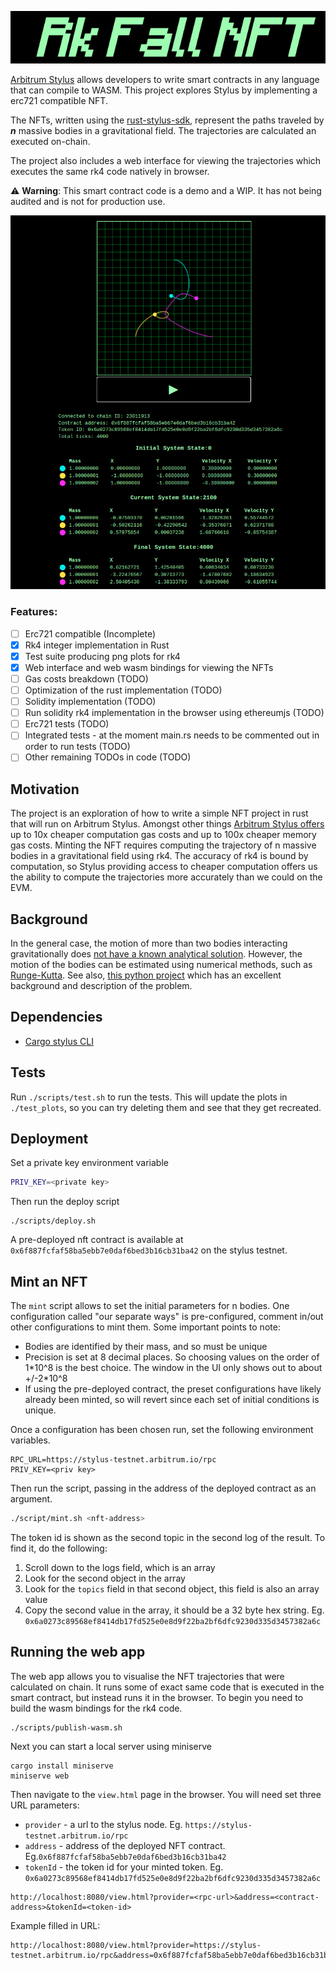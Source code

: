 <p align="center">
  <img src="./docs/rk-fall-title.png" alt="Rk Fall NFT title" />
</p>

[Arbitrum Stylus](https://docs.arbitrum.io/stylus/stylus-gentle-introduction) allows developers to write smart contracts in any language that can compile to WASM. This project explores Stylus by implementing a erc721 compatible NFT.

The NFTs, written using the [rust-stylus-sdk](https://github.com/OffchainLabs/stylus-sdk-rs), represent the paths traveled by ***n*** massive bodies in a gravitational field. The trajectories are calculated an executed on-chain.

The project also includes a web interface for viewing the trajectories which executes the same rk4 code natively in browser.

:warning: **Warning**: This smart contract code is a demo and a WIP. It has not being audited and is not for production use.

<p align="center">
  <img src="./docs/full-web-page.png" alt="An image of the rk fall interface showing bodies in motion" />
</p>

### Features:
- [ ] Erc721 compatible (Incomplete)
- [x] Rk4 integer implementation in Rust
- [x] Test suite producing png plots for rk4
- [x] Web interface and web wasm bindings for viewing the NFTs
- [ ] Gas costs breakdown (TODO)
- [ ] Optimization of the rust implementation (TODO)
- [ ] Solidity implementation (TODO)
- [ ] Run solidity rk4 implementation in the browser using ethereumjs (TODO)
- [ ] Erc721 tests (TODO)
- [ ] Integrated tests - at the moment main.rs needs to be commented out in order to run tests (TODO)
- [ ] Other remaining TODOs in code (TODO)

## Motivation
The project is an exploration of how to write a simple NFT project in rust that will run on Arbitrum Stylus. Amongst other things [Arbitrum Stylus offers](https://docs.arbitrum.io/stylus/stylus-gentle-introduction) up to 10x cheaper computation gas costs and up to 100x cheaper memory gas costs. Minting the NFT requires computing the trajectory of n massive bodies in a gravitational field using rk4. The accuracy of rk4 is bound by computation, so Stylus providing access to cheaper computation offers us the ability to compute the trajectories more accurately than we could on the EVM.

## Background
In the general case, the motion of more than two bodies interacting gravitationally does [not have a known analytical solution](https://en.wikipedia.org/wiki/N-body_problem). However, the motion of the bodies can be estimated using numerical methods, such as [Runge-Kutta](https://en.wikipedia.org/wiki/Runge%E2%80%93Kutta_methods).
See also, [this python project](https://github.com/kirklong/ThreeBodyBot) which has an excellent background and description of the problem.

## Dependencies
* [Cargo stylus CLI](https://github.com/OffchainLabs/cargo-stylus)

## Tests
Run `./scripts/test.sh` to run the tests. This will update the plots in `./test_plots`, so you can try deleting them and see that they get recreated.

## Deployment
Set a private key environment variable
```sh
PRIV_KEY=<private key>
```
Then run the deploy script
```
./scripts/deploy.sh
```
A pre-deployed nft contract is available at `0x6f887fcfaf58ba5ebb7e0daf6bed3b16cb31ba42` on the stylus testnet.

## Mint an NFT
The `mint` script allows to set the initial parameters for n bodies. One configuration called "our separate ways" is pre-configured, comment in/out other configurations to mint them.
Some important points to note:
* Bodies are identified by their mass, and so must be unique
* Precision is set at 8 decimal places. So choosing values on the order of 1\*10^8 is the best choice. The window in the UI only shows out to about +/-2\*10^8 
* If using the pre-deployed contract, the preset configurations have likely already been minted, so will revert since each set of initial conditions is unique.

Once a configuration has been chosen run, set the following environment variables.
```
RPC_URL=https://stylus-testnet.arbitrum.io/rpc
PRIV_KEY=<priv key>
```
Then run the script, passing in the address of the deployed contract as an argument.
```sh
./script/mint.sh <nft-address>
```
The token id is shown as the second topic in the second log of the result.
To find it, do the following:
1. Scroll down to the logs field, which is an array
2. Look for the second object in the array
3. Look for the `topics` field in that second object, this field is also an array value
4. Copy the second value in the array, it should be a 32 byte hex string. Eg. `0x6a0273c89568ef8414db17fd525e0e8d9f22ba2bf6dfc9230d335d3457382a6c`


## Running the web app
The web app allows you to visualise the NFT trajectories that were calculated on chain. It runs some of exact same code that is executed in the smart contract, but instead runs it in the browser. To begin you need to build the wasm bindings for the rk4 code.
```
./scripts/publish-wasm.sh
```

Next you can start a local server using miniserve
```
cargo install miniserve
miniserve web
```

Then navigate to the `view.html` page in the browser. You will need set three URL parameters:
* `provider` - a url to the stylus node. Eg. `https://stylus-testnet.arbitrum.io/rpc`
* `address` - address of the deployed NFT contract. Eg.`0x6f887fcfaf58ba5ebb7e0daf6bed3b16cb31ba42`
* `tokenId` - the token id for your minted token. Eg. `0x6a0273c89568ef8414db17fd525e0e8d9f22ba2bf6dfc9230d335d3457382a6c`

```
http://localhost:8080/view.html?provider=<rpc-url>&address=<contract-address>&tokenId=<token-id>
```

Example filled in URL:
```
http://localhost:8080/view.html?provider=https://stylus-testnet.arbitrum.io/rpc&address=0x6f887fcfaf58ba5ebb7e0daf6bed3b16cb31ba42&tokenId=0x6a0273c89568ef8414db17fd525e0e8d9f22ba2bf6dfc9230d335d3457382a6c
```